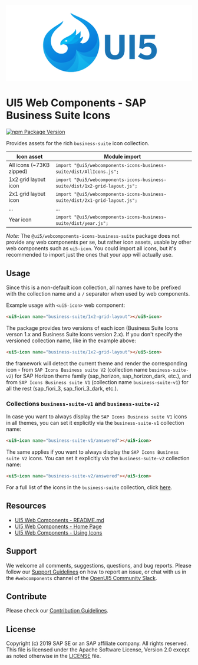 ![UI5 icon](https://raw.githubusercontent.com/SAP/ui5-webcomponents/main/docs/images/UI5_logo_wide.png)

# UI5 Web Components - SAP Business Suite Icons

[![npm Package Version](https://badge.fury.io/js/%40ui5%2Fwebcomponents.svg)](https://www.npmjs.com/package/@ui5/webcomponents)

Provides assets for the rich `business-suite` icon collection.

| Icon asset               | Module import                                                               |
|--------------------------|-----------------------------------------------------------------------------|
| All icons (~73KB zipped) | `import "@ui5/webcomponents-icons-business-suite/dist/AllIcons.js";`        |
| 1x2 grid layout icon     | `import "@ui5/webcomponents-icons-business-suite/dist/1x2-grid-layout.js";` |
| 2x1 grid layout icon     | `import "@ui5/webcomponents-icons-business-suite/dist/2x1-grid-layout.js";` |
| ...                      | ...                                                                         |
| Year icon                | `import "@ui5/webcomponents-icons-business-suite/dist/year.js";`            |

*Note:* The `@ui5/webcomponents-icons-business-suite` package does not provide any web components per se, but rather icon assets,
usable by other web components such as `ui5-icon`. You could import all icons, but it's recommended to import
just the ones that your app will actually use.

## Usage

Since this is a non-default icon collection, all names have to be prefixed with the collection name and a `/` separator when used by web components.

Example usage with `<ui5-icon>` web component:

```html
<ui5-icon name="business-suite/1x2-grid-layout"></ui5-icon>
```

The package provides two versions of each icon (Business Suite Icons verson 1.x and Business Suite Icons version 2.x).
If you don't specify the versioned collection name, like in the example above:

```html
<ui5-icon name="business-suite/1x2-grid-layout"></ui5-icon>
```

the framework will detect the current theme and render the corresponding icon - from `SAP Icons Business suite V2` (collection name `business-suite-v2`) for SAP Horizon theme family  (sap_horizon, sap_horizon_dark, etc.), and from `SAP Icons Business suite V1` (collection name `business-suite-v1`) for all the rest (sap_fiori_3, sap_fiori_3_dark, etc.).

### Collections `business-suite-v1` and `business-suite-v2 `

In case you want to always display the `SAP Icons Business suite V1` icons in all themes, you can set it explicitly via the `business-suite-v1` collection name:

```html
<ui5-icon name="business-suite-v1/answered"></ui5-icon>
```

The same applies if you want to always display the `SAP Icons Business suite V2` icons. You can set it explicitly via the `business-suite-v2` collection name:
```html
<ui5-icon name="business-suite-v2/answered"></ui5-icon>
```

For a full list of the icons in the `business-suite` collection, click [here](https://ui5.sap.com/test-resources/sap/m/demokit/iconExplorer/webapp/index.html#/overview/BusinessSuiteInAppSymbols).

## Resources
- [UI5 Web Components - README.md](https://github.com/SAP/ui5-webcomponents/blob/main/README.md)
- [UI5 Web Components - Home Page](https://sap.github.io/ui5-webcomponents)
- [UI5 Web Components - Using Icons](https://sap.github.io/ui5-webcomponents/playground/getting-started/using-icons/)

## Support
We welcome all comments, suggestions, questions, and bug reports. Please follow our [Support Guidelines](https://github.com/SAP/ui5-webcomponents/blob/main/SUPPORT.md#-content) on how to report an issue, or chat with us in the `#webcomponents` channel of the [OpenUI5 Community Slack](https://join-ui5-slack.herokuapp.com/).

## Contribute
Please check our [Contribution Guidelines](https://github.com/SAP/ui5-webcomponents/blob/main/docs/6-contributing/02-conventions-and-guidelines.md).

## License
Copyright (c) 2019 SAP SE or an SAP affiliate company. All rights reserved.
This file is licensed under the Apache Software License, Version 2.0 except as noted otherwise in the [LICENSE](https://github.com/SAP/ui5-webcomponents/blob/main/LICENSE.txt) file.
